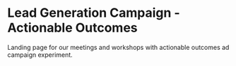 # Lead Generation Campaign - Actionable Outcomes
Landing page for our meetings and workshops with actionable outcomes ad campaign experiment.
